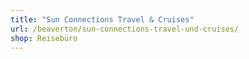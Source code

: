 ```yaml
---
title: "Sun Connections Travel & Cruises"
url: /beaverton/sun-connections-travel-und-cruises/
shop: Reisebüro
---
```

